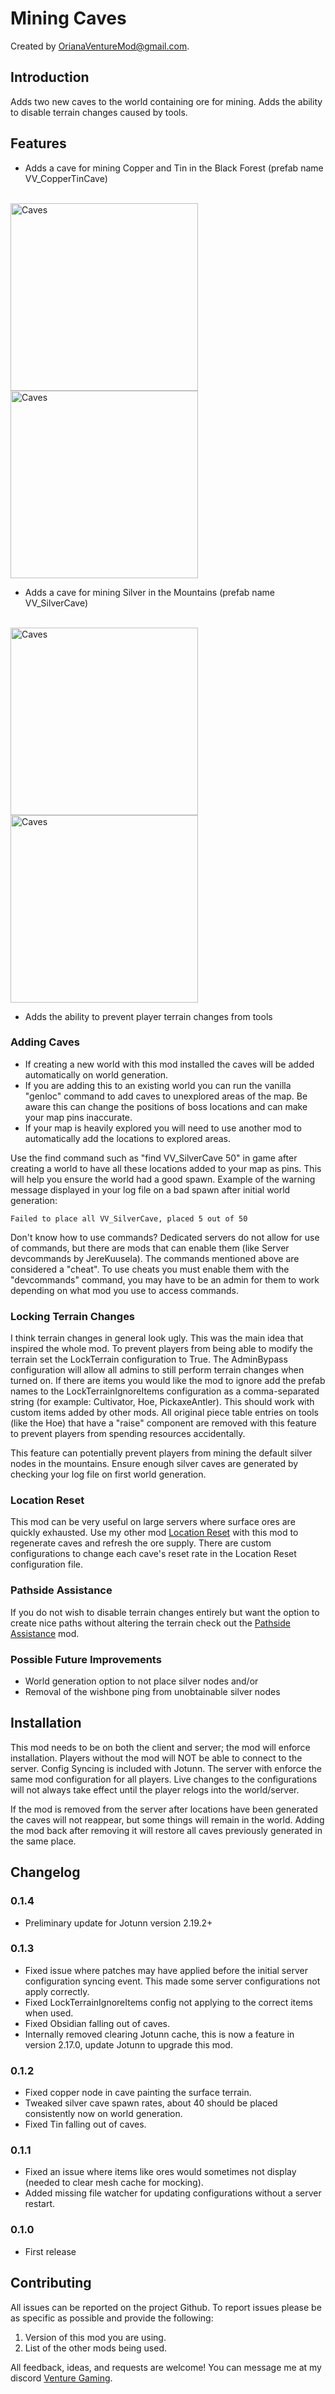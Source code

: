 # Mining Caves

Created by [OrianaVentureMod@gmail.com](https://github.com/OrianaVenture/VentureValheim).

## Introduction

Adds two new caves to the world containing ore for mining. Adds the ability to disable terrain changes caused by tools.

## Features

* Adds a cave for mining Copper and Tin in the Black Forest (prefab name VV_CopperTinCave)
<br>
<img alt="Caves" height="300" src="https://raw.githubusercontent.com/OrianaVenture/VentureValheim/master/MiningCaves/pictures/MiningCaves-CopperTin-Outer.png?raw=true" />
<img alt="Caves" height="300" src="https://raw.githubusercontent.com/OrianaVenture/VentureValheim/master/MiningCaves/pictures/MiningCaves-CopperTin-Inter.png?raw=true" />


* Adds a cave for mining Silver in the Mountains (prefab name VV_SilverCave)
<br>
<img alt="Caves" height="300" src="https://raw.githubusercontent.com/OrianaVenture/VentureValheim/master/MiningCaves/pictures/MiningCaves-Silver-Outer.png?raw=true" />
<img alt="Caves" height="300" src="https://raw.githubusercontent.com/OrianaVenture/VentureValheim/master/MiningCaves/pictures/MiningCaves-Silver-Inter.png?raw=true" />

* Adds the ability to prevent player terrain changes from tools

### Adding Caves

* If creating a new world with this mod installed the caves will be added automatically on world generation.
* If you are adding this to an existing world you can run the vanilla "genloc" command to add caves to unexplored areas of the map. Be aware this can change the positions of boss locations and can make your map pins inaccurate.
* If your map is heavily explored you will need to use another mod to automatically add the locations to explored areas.

Use the find command such as "find VV_SilverCave 50" in game after creating a world to have all these locations added to your map as pins. This will help you ensure the world had a good spawn. Example of the warning message displayed in your log file on a bad spawn after initial world generation:

```
Failed to place all VV_SilverCave, placed 5 out of 50
```

Don't know how to use commands? Dedicated servers do not allow for use of commands, but there are mods that can enable them (like Server devcommands by JereKuusela). The commands mentioned above are considered a "cheat". To use cheats you must enable them with the "devcommands" command, you may have to be an admin for them to work depending on what mod you use to access commands.

### Locking Terrain Changes

I think terrain changes in general look ugly. This was the main idea that inspired the whole mod. To prevent players from being able to modify the terrain set the LockTerrain configuration to True. The AdminBypass configuration will allow all admins to still perform terrain changes when turned on. If there are items you would like the mod to ignore add the prefab names to the LockTerrainIgnoreItems configuration as a comma-separated string (for example: Cultivator, Hoe, PickaxeAntler). This should work with custom items added by other mods. All original piece table entries on tools (like the Hoe) that have a "raise" component are removed with this feature to prevent players from spending resources accidentally.

This feature can potentially prevent players from mining the default silver nodes in the mountains. Ensure enough silver caves are generated by checking your log file on first world generation.

### Location Reset

This mod can be very useful on large servers where surface ores are quickly exhausted. Use my other mod [Location Reset](https://valheim.thunderstore.io/package/VentureValheim/Venture_Location_Reset/) with this mod to regenerate caves and refresh the ore supply. There are custom configurations to change each cave's reset rate in the Location Reset configuration file.

### Pathside Assistance

If you do not wish to disable terrain changes entirely but want the option to create nice paths without altering the terrain check out the [Pathside Assistance](https://valheim.thunderstore.io/package/VentureValheim/Pathside_Assistance/) mod.

### Possible Future Improvements

* World generation option to not place silver nodes and/or
* Removal of the wishbone ping from unobtainable silver nodes

## Installation

This mod needs to be on both the client and server; the mod will enforce installation. Players without the mod will NOT be able to connect to the server. Config Syncing is included with Jotunn. The server with enforce the same mod configuration for all players. Live changes to the configurations will not always take effect until the player relogs into the world/server.

If the mod is removed from the server after locations have been generated the caves will not reappear, but some things will remain in the world. Adding the mod back after removing it will restore all caves previously generated in the same place.

## Changelog

### 0.1.4

* Preliminary update for Jotunn version 2.19.2+

### 0.1.3

* Fixed issue where patches may have applied before the initial server configuration syncing event. This made some server configurations not apply correctly.
* Fixed LockTerrainIgnoreItems config not applying to the correct items when used.
* Fixed Obsidian falling out of caves.
* Internally removed clearing Jotunn cache, this is now a feature in version 2.17.0, update Jotunn to upgrade this mod.

### 0.1.2

* Fixed copper node in cave painting the surface terrain.
* Tweaked silver cave spawn rates, about 40 should be placed consistently now on world generation.
* Fixed Tin falling out of caves.

### 0.1.1

* Fixed an issue where items like ores would sometimes not display (needed to clear mesh cache for mocking).
* Added missing file watcher for updating configurations without a server restart.

### 0.1.0

* First release

## Contributing

All issues can be reported on the project Github. To report issues please be as specific as possible and provide the following:

1. Version of this mod you are using.
2. List of the other mods being used.

All feedback, ideas, and requests are welcome! You can message me at my discord [Venture Gaming](https://discord.gg/tAd5hapt88).